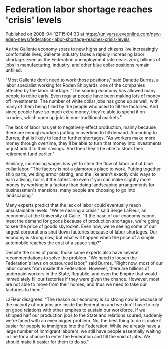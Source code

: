 # Federation labor shortage reaches 'crisis' levels
Published on 2008-04-12T15:04:33 at https://universe.eveonline.com/new-eden-news/federation-labor-shortage-reaches-crisis-levels

As the Gallente economy soars to new highs and citizens live increasingly comfortable lives, Gallente industry faces a rapidly increasing labor shortage. Even as the Federation unemployment rate nears zero, billions of jobs in manufacturing, industry, and other blue collar positions remain unfilled.

"Most Gallente don't need to work those positions," said Danette Burres, a labor specialist working for Roden Shipyards, one of the companies affected by the labor shortage. "The soaring economy has allowed many people to retire early. Even regular people have been making lots of money off investments. The number of white collar jobs has gone up as well, with many of them being filled by the people who used to fill the factories. And since people have so much extra money, they're able to spend it on luxuries, which open up jobs in non-traditional markets."

The lack of labor has yet to negatively effect production, mainly because there are enough workers putting in overtime to fill demand. According to Burres, that is likely to lead to further shortages. "As workers make more money through overtime, they'll be able to turn that money into investments or just add it to their savings. And then they'll be able to stock their retirement fund earlier."

Similarly, increasing wages has yet to stem the flow of labor out of blue collar labor. "The factory is not a glamorous place to work. Putting together ship parts, welding armor plating, and the like aren't exactly chic ways to earn a living, nor is it the safest. So even if you can make slightly more money by working in a factory than doing landscaping arrangements for businessmen's mansions, many people are choosing to go into landscaping."

Many experts predict that the lack of labor could eventually reach unsustainable levels. "We're nearing a crisis," said Serge LaFleur, an economist at the University of Caille. "If the base of our economy cannot meet the demand for goods because of production shortages, we're going to see the price of goods skyrocket. Even now, we're seeing some of our largest corporations shut down factories because of labor shortages. Our economy is strong now, but what will happen when the price of a simple automobile reaches the cost of a space ship?"

Despite the cries of panic, those same experts also have several recommendations to solve the problem. "We need to loosen the Federation's laws on outsourced labor," said Burres. "Right now, most of our labor comes from inside the Federation. However, there are billions of underpaid workers in the State, Republic, and even the Empire that would immediately fill our factories if they were given the chance. However, most are not able to move from their homes, and thus we need to take our factories to them."

LaFleur disagrees. "The reason our economy is so strong now is because of the majority of our jobs are inside the Federation and we don't have to rely on good relations with other empires to sustain our workforce. If we shipped half our production jobs to the State and relations soured, suddenly we're faced with an even bigger problem. No, the best thing to do is make it easier for people to immigrate into the Federation. While we already have a large number of immigrant laborers, we still have people essentially waiting in line for a chance to enter the Federation and fill the void of jobs. We should make it easier for them to do so."

